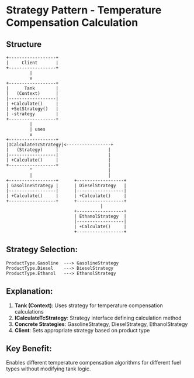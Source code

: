 # Strategy Pattern - Temperature Compensation Calculation

## Structure
```
+------------------+
|     Client       |
+------------------+
         |
         v
+------------------+
|      Tank        |
|   (Context)      |
|------------------|
| +Calculate()     |
| +SetStrategy()   |
| -strategy        |
+------------------+
         |
         | uses
         v
+------------------+
|ICalculateTcStrategy|<-----------------+
|   (Strategy)     |                   |
|------------------|                   |
| +Calculate()     |                   |
+------------------+                   |
         ^                             |
         |                             |
+------------------+      +------------------+
| GasolineStrategy |      | DieselStrategy   |
|------------------|      |------------------|
| +Calculate()     |      | +Calculate()     |
+------------------+      +------------------+
                                    |
                          +------------------+
                          | EthanolStrategy  |
                          |------------------|
                          | +Calculate()     |
                          +------------------+
```

## Strategy Selection:
```
ProductType.Gasoline  ---> GasolineStrategy
ProductType.Diesel    ---> DieselStrategy
ProductType.Ethanol   ---> EthanolStrategy
```

## Explanation:
1. **Tank (Context)**: Uses strategy for temperature compensation calculations
2. **ICalculateTcStrategy**: Strategy interface defining calculation method
3. **Concrete Strategies**: GasolineStrategy, DieselStrategy, EthanolStrategy
4. **Client**: Sets appropriate strategy based on product type

## Key Benefit:
Enables different temperature compensation algorithms for different fuel types without modifying tank logic.
